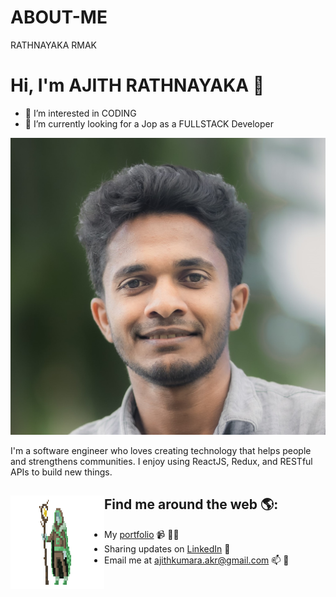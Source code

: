 # ABOUT-ME
RATHNAYAKA RMAK

# Hi, I'm AJITH RATHNAYAKA 👋
- 👀 I’m interested in CODING 
- 🌱 I’m currently looking for a Jop as a FULLSTACK Developer 

<img src="https://github.com/akr1139/ABOUT-ME/blob/main/profile%20Ajith.jpg" alt="banner that says Ajith Rathnayaka - Frontend Developer specialize in React framework & currently studing MERN stack technology">

I'm a software engineer who loves creating technology that helps people and strengthens communities. I enjoy using ReactJS, Redux, and RESTful APIs to build new things.


## Find me around the web 🌎: <img align="left" width="150" height="150" src="https://github.com/AhmedHany22/AhmedHany22/blob/main/druid.gif">
- My <a href="https://www.facebook.com/profile.php?id=100036584260915">portfolio</a> 📹 ✍🏾
- Sharing updates on <a href="https://www.linkedin.com/in/ajith-rathnayaka-6777301bb/">LinkedIn</a> 💼
- Email me at ajithkumara.akr@gmail.com  📫 🏓
